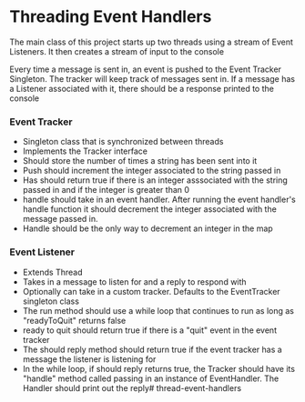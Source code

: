 # Threading Event Handlers

The main class of this project starts up two threads using a stream of Event Listeners. It then creates a stream of input to the console

Every time a message is sent in, an event is pushed to the Event Tracker Singleton. The tracker will keep track of messages sent in. If a message has a Listener associated with it, there should be a response printed to the console

### Event Tracker

* Singleton class that is synchronized between threads
* Implements the Tracker interface
* Should store the number of times a string has been sent into it
* Push should increment the integer associated to the string passed in
* Has should return true if there is an integer asssociated with the string passed in and if the integer is greater than 0
* handle should take in an event handler. After running the event handler's handle function it should decrement the integer associated with the message passed in.
* Handle should be the only way to decrement an integer in the map

### Event Listener

* Extends Thread
* Takes in a message to listen for and a reply to respond with
* Optionally can take in a custom tracker. Defaults to the EventTracker singleton class
* The run method should use a while loop that continues to run as long as "readyToQuit" returns false
* ready to quit should return true if there is a "quit" event in the event tracker
* The should reply method should return true if the event tracker has a message the listener is listening for
* In the while loop, if should reply returns true, the Tracker should have its "handle" method called passing in an instance of EventHandler. The Handler should print out the reply# thread-event-handlers
